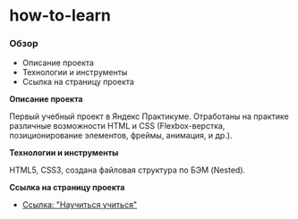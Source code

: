 # how-to-learn

### Обзор
* Описание проекта
* Технологии и инструменты
* Cсылка на страницу проекта

**Описание проекта**

Первый учебный проект в Яндекс Практикуме. Отработаны на практике различные возможности HTML и CSS (Flexbox-верстка, позиционирование элементов, фреймы, анимация, и др.).

**Технологии и инструменты**

HTML5, CSS3, создана файловая структура по БЭМ (Nested).

**Cсылка на страницу проекта**

* [Ссылка: "Научиться учиться"](/index.html)

